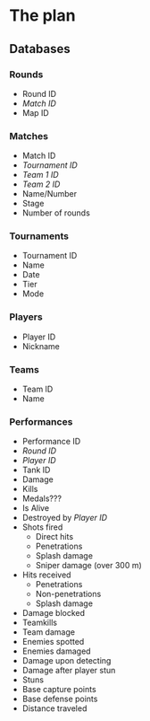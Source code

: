 # The plan

## Databases

### Rounds

- Round ID
- _Match ID_
- Map ID

### Matches

- Match ID
- _Tournament ID_
- _Team 1 ID_
- _Team 2 ID_
- Name/Number
- Stage
- Number of rounds

### Tournaments

- Tournament ID
- Name
- Date
- Tier
- Mode

### Players

- Player ID
- Nickname

### Teams

- Team ID
- Name

### Performances

- Performance ID
- _Round ID_
- _Player ID_
- Tank ID
- Damage
- Kills
- Medals???
- Is Alive
- Destroyed by _Player ID_
- Shots fired
  - Direct hits
  - Penetrations
  - Splash damage
  - Sniper damage (over 300 m)
- Hits received
  - Penetrations
  - Non-penetrations
  - Splash damage
- Damage blocked
- Teamkills
- Team damage
- Enemies spotted
- Enemies damaged
- Damage upon detecting
- Damage after player stun
- Stuns
- Base capture points
- Base defense points
- Distance traveled

